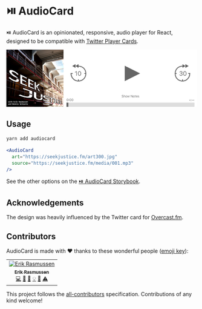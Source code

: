 # ⏯️ AudioCard

⏯️ AudioCard is an opinionated, responsive, audio player for React, designed to be compatible with [Twitter Player Cards](https://developer.twitter.com/en/docs/tweets/optimize-with-cards/overview/player-card.html).

![Screenshot](screenshot.jpg)

## Usage

```bash
yarn add audiocard
```

```jsx
<AudioCard
  art="https://seekjustice.fm/art300.jpg"
  source="https://seekjustice.fm/media/001.mp3"
/>
```

See the other options on the [⏯️ AudioCard Storybook](erikras.github.io/audiocard).

## Acknowledgements

The design was heavily influenced by the Twitter card for [Overcast.fm](https://overcast.fm).

## Contributors

AudioCard is made with ❤️ thanks to these wonderful people ([emoji key](https://github.com/kentcdodds/all-contributors#emoji-key)):

<!-- ALL-CONTRIBUTORS-LIST:START - Do not remove or modify this section -->
<!-- prettier-ignore -->
<table><tr><td align="center"><a href="https://github.com/erikras"><img src="https://avatars1.githubusercontent.com/u/4396759?v=4" width="100px;" alt="Erik Rasmussen"/><br /><sub><b>Erik Rasmussen</b></sub></a><br /><a href="https://github.com/erikras/audiocard/commits?author=erikras" title="Code">💻</a> <a href="#design-erikras" title="Design">🎨</a> <a href="https://github.com/erikras/audiocard/commits?author=erikras" title="Documentation">📖</a> <a href="#example-erikras" title="Examples">💡</a> <a href="#ideas-erikras" title="Ideas, Planning, & Feedback">🤔</a> <a href="https://github.com/erikras/audiocard/commits?author=erikras" title="Tests">⚠️</a></td></tr></table>

<!-- ALL-CONTRIBUTORS-LIST:END -->

This project follows the
[all-contributors](https://github.com/kentcdodds/all-contributors)
specification. Contributions of any kind welcome!
